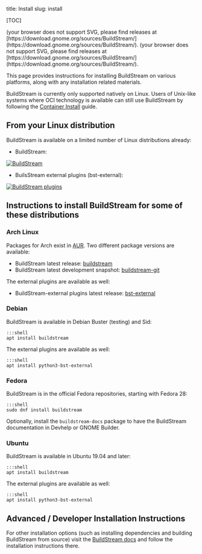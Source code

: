 title: Install
slug: install

[TOC]

<object style="vertical-align: middle" data="https://docs.buildstream.build/master/_static/release.svg" type="image/svg+xml">
(your browser does not support SVG, please find releases at [https://download.gnome.org/sources/BuildStream/](https://download.gnome.org/sources/BuildStream/).
</object>
<object style="vertical-align: middle" data="https://docs.buildstream.build/master/_static/snapshot.svg" type="image/svg+xml">
(your browser does not support SVG, please find releases at [https://download.gnome.org/sources/BuildStream/](https://download.gnome.org/sources/BuildStream/).
</object>

This page provides instructions for installing BuildStream on various
platforms, along with any installation related materials.

BuildStream is currently only supported natively on Linux. Users of
Unix-like systems where OCI technology is available can still use BuildStream
by following the [Container Install] guide.


## From your Linux distribution

BuildStream is available on a limited number of Linux distributions already:

* BuildStream:

[![BuildStream](https://repology.org/badge/vertical-allrepos/buildstream.svg)](https://repology.org/metapackage/buildstream/versions)

* BuilsStream external plugins (bst-external):

[![BuildStream plugins](https://repology.org/badge/vertical-allrepos/bst-external.svg)](https://repology.org/metapackage/bst-external/versions)

## Instructions to install BuildStream for some of these distributions

<a id="arch"></a>

### Arch Linux

Packages for Arch exist in [AUR](https://wiki.archlinux.org/index.php/Arch_User_Repository#Installing_packages).
Two different package versions are available:

 - BuildStream latest release: [buildstream](https://aur.archlinux.org/packages/buildstream)
 - BuildStream latest development snapshot: [buildstream-git](https://aur.archlinux.org/packages/buildstream-git)

The external plugins are available as well:

 - BuildStream-external plugins latest release: [bst-external](https://aur.archlinux.org/packages/bst-external)

<a id="fedora"></a>

### Debian

BuildStream is available in Debian Buster (testing) and Sid:

    :::shell
    apt install buildstream

The external plugins are available as well:

    :::shell
    apt install python3-bst-external

### Fedora

BuildStream is in the official Fedora repositories, starting with Fedora 28:

    :::shell
    sudo dnf install buildstream

Optionally, install the `buildstream-docs` package to have the BuildStream
documentation in Devhelp or GNOME Builder.

### Ubuntu

BuildStream is available in Ubuntu 19.04 and later:

    :::shell
    apt install buildstream

The external plugins are available as well:

    :::shell
    apt install python3-bst-external

## Advanced / Developer Installation Instructions

For other installation options (such as installing dependencies and building
BuildStream from source) visit the [BuildStream docs] and follow the
installation instructions there.

[Container Install]: https://gitlab.com/BuildStream/buildstream-docker-images/-/blob/master/USING.md
[BuildStream docs]: https://docs.buildstream.build
